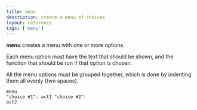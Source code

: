 ```yaml
---
title: menu
description: create a menu of choices
layout: reference
tags: ['menu']
---
```


<b>menu</b> creates a menu with one or more options.

Each menu option must have the text that should be shown, and the function that should be run if that option is chosen.

All the menu options must be grouped together, which is done by indenting them all evenly (two spaces).

<code class="jumbo" data-before="act1 = ->&#13;  write 'you chose 1'&#13;&#13;act2 = ->&#13;  write 'you chose 2'">menu 
  "choice #1": act1
  <span data-dfn="option label">"choice #2"</span>: <span data-dfn="function name">act2</a></code>
